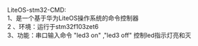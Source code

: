 LiteOS-stm32-CMD:      
    1、是一个基于华为LiteOS操作系统的命令控制器  
    2 、环境：运行于stm32f103zet6  
    3、功能：串口输入命令 "led3 on" ,"led3 off" 控制led指示灯亮和灭  
